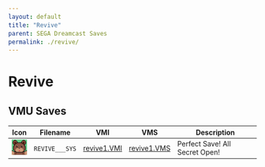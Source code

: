 ```yaml
---
layout: default
title: "Revive"
parent: SEGA Dreamcast Saves
permalink: ./revive/
---
```

# Revive

## VMU Saves

| Icon | Filename | VMI | VMS | Description |
|------|----------|-----|-----|-------------|
| ![Revive](../icons/REVIVE___SYS.GIF) | `REVIVE___SYS` | [revive1.VMI](revive1.VMI) | [revive1.VMS](revive1.VMS) | Perfect Save! All Secret Open! |
